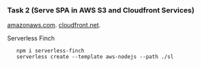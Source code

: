 ### Task 2 (Serve SPA in AWS S3 and Cloudfront Services)

[amazonaws.com](http://drmrc-first-app.s3-website-eu-west-1.amazonaws.com/).
[cloudfront.net](https://d1m5fsrfmqycli.cloudfront.net/).

Serverless Finch

```
   npm i serverless-finch
   serverless create --template aws-nodejs --path ./sl
   
```
